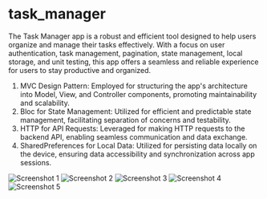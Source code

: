 # task_manager

The Task Manager app is a robust and efficient tool designed to help users organize and manage their tasks effectively. With a focus on user authentication, task management, pagination, state management, local storage, and unit testing, this app offers a seamless and reliable experience for users to stay productive and organized.

1. MVC Design Pattern: Employed for structuring the app's architecture into Model, View, and Controller components, promoting maintainability and scalability.
2. Bloc for State Management: Utilized for efficient and predictable state management, facilitating separation of concerns and testability.
3. HTTP for API Requests: Leveraged for making HTTP requests to the backend API, enabling seamless communication and data exchange.
4. SharedPreferences for Local Data: Utilized for persisting data locally on the device, ensuring data accessibility and synchronization across app sessions.


![Screenshot 1](appimages/1.png)
![Screenshot 2](appimages/2.png)
![Screenshot 3](appimages/3.png)
![Screenshot 4](appimages/4.png)
![Screenshot 5](appimages/5.png)
